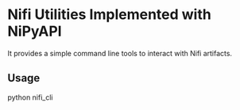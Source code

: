 # Nifi Utilities Implemented with NiPyAPI
It provides a simple command line tools to interact with Nifi artifacts.

## Usage
python nifi_cli